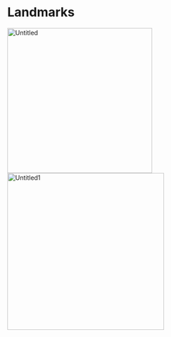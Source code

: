 # Landmarks 
<img width="329" alt="Untitled" src="https://user-images.githubusercontent.com/91393207/222135443-a7f6b78e-614e-43cb-aa72-cdd04cf0e4e1.png"> 
<img width="356" alt="Untitled1" src="https://user-images.githubusercontent.com/91393207/222135453-fcd01022-d023-41a6-b239-f83b5979f968.png">
